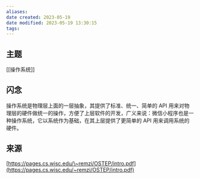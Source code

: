```yaml
---
aliases: 
date created: 2023-05-19
date modified: 2023-05-19 13:30:15
tags: 
---
```

## 主题
[[操作系统]]

## 闪念
操作系统是物理层上面的一层抽象，其提供了标准、统一、简单的 API 用来对物理层的硬件做统一的操作，方便了上层软件的开发，广义来说：微信小程序也是一种操作系统，它以系统作为基础，在其上层提供了更简单的 API 用来调用系统的硬件。

## 来源
[https://pages.cs.wisc.edu/\~remzi/OSTEP/intro.pdf](https://pages.cs.wisc.edu/~remzi/OSTEP/intro.pdf)